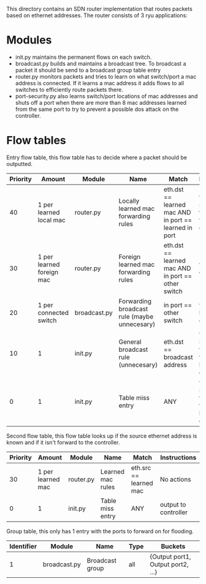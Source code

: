 This directory contains an SDN router implementation that routes packets based on ethernet addresses. The router consists of 3 ryu applications:

# Modules

 - init.py maintains the permanent flows on each switch.
 - broadcast.py builds and maintains a broadcast tree. To broadcast a packet it should be send to a broadcast group table entry
 - router.py monitors packets and tries to learn on what switch/port a mac address is connected. If it learns a mac address it adds flows to all switches to efficiently route packets there.
 - port-security.py also learns switch/port locations of mac addresses and shuts off a port when there are more than 8 mac addresses learned from the same port to try to prevent a possible dos attack on the controller.

# Flow tables
Entry flow table, this flow table has to decide where a packet should be outputted.

Priority | Amount | Module | Name | Match | Instructions
---------|--------|--------|------|-------|-------------
40 | 1 per learned local mac | router.py | Locally learned mac forwarding rules | eth.dst == learned mac AND in port == learned in port | forward to second flow table AND forward to output port
30 | 1 per learned foreign mac | router.py | Foreign learned mac forwarding rules | eth.dst == learned mac AND in port == other switch | forward to output port
20 | 1 per connected switch | broadcast.py | Forwarding broadcast rule (maybe unnecesary) | in port == other switch | forward to broadcast group
10 | 1 | init.py | General broadcast rule (unnecesary) | eth.dst == broadcast address | forward to second flow table AND forward to broadcast group
0  | 1 | init.py | Table miss entry | ANY | forward to second flow table AND forward to broadcast group

Second flow table, this flow table looks up if the source ethernet address is known and if it isn't forward to the controller.

Priority | Amount | Module | Name | Match | Instructions
---------|--------|--------|------|-------|-------------
30 | 1 per learned mac | router.py | Learned mac rules | eth.src == learned mac | No actions
0  | 1 | init.py | Table miss entry | ANY | output to controller

Group table, this only has 1 entry with the ports to forward on for flooding.

Identifier | Module | Name | Type | Buckets
-----------|--------|------|------|--------
1 | broadcast.py | Broadcast group | all | {Output port1, Output port2, ...}
